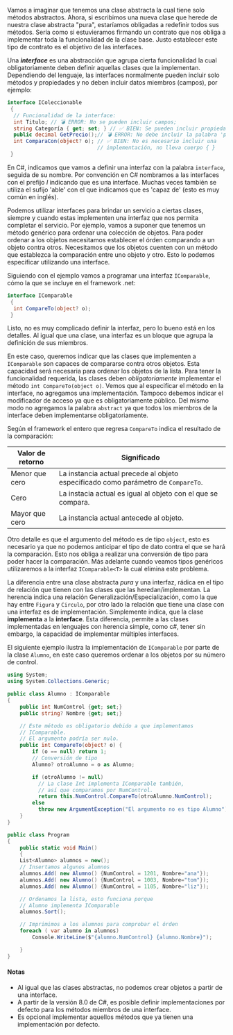 
Vamos a imaginar que tenemos una clase abstracta la cual tiene solo métodos
abstractos. Ahora, si escribimos una nueva clase que herede de nuestra clase
abstracta "pura", estaríamos obligadas a redefinir todos sus métodos. Sería
como si estuvieramos firmando un contrato que nos obliga a implementar toda la
funcionalidad de la clase base. Justo establecer este tipo de contrato es el
objetivo de las interfaces. 

Una ***interface*** es una abstracción que agrupa cierta funcionalidad la cual
obligatoriamente deben definir aquellas clases que la implementan. Dependiendo
del lenguaje, las interfaces normalmente pueden incluir solo métodos y
propiedades y no deben incluir datos miembros (campos), por ejemplo:

```csharp
interface IColeccionable 
 {
  // Funcionalidad de la interface: 
  int Titulo; // 💣 ERROR: No se pueden incluir campos;
  string Categoría { get; set; } // ✅ BIEN: Se pueden incluir propiedades; 
  public decimal GetPrecio();// 💣 ERROR: No debe incluir la palabra 'public'  
  int ComparaCon(object? o); // ✅ BIEN: No es necesario incluir una 
                             // implementación, no lleva cuerpo { } 
 }
```

En C#, indicamos que vamos a definir una interfaz
con la palabra `interface`, seguida de su nombre. Por convención en C#
nombramos a las interfaces con el prefijo *I* indicando que es una interface.
Muchas veces también se utiliza el sufijo 'able' con el que indicamos que es
'capaz de' (esto es muy común en inglés).

Podemos utilizar interfaces para brindar un servicio a ciertas clases, siempre
y cuando estas implementen una interfaz que nos permita completar el servicio.
Por ejemplo, vamos a suponer que tenemos un método genérico para ordenar una
colección de objetos. Para poder ordenar a los objetos necesitamos establecer
el órden comparando a un objeto contra otros. Necesitamos que los objetos
cuenten con un método que establezca la comparación entre uno objeto y otro.
Esto lo podemos especificar utilizando una interface.  

Siguiendo con el ejemplo vamos a programar una interfaz `IComparable`, cómo la
que se incluye en el framework .net: 

```csharp
interface IComparable 
 {
  int CompareTo(object? o);
 }
```

Listo, no es muy complicado definir la interfaz, pero lo bueno está en los
detalles. Al igual que una clase, una interfaz es un bloque que agrupa la
definición de sus miembros.

En este caso, queremos indicar que las clases que implementen a `IComparable`
son capaces de compararse contra otros objetos. Esta capacidad será necesaria
para ordenar los objetos de la lista. Para tener la funcionalidad requerida,
las clases deben *obligatoriamente* implementar el método `int
CompareTo(object o)`. Vemos que al especificar el método en la interface, no
agregamos una implementación. Tampoco debemos indicar el modificador de acceso
ya que es obligatoriamente público. Del mismo modo no agregamos la palabra
`abstract` ya que todos los miembros de la interface deben implementarse
obligatoriamente.

Según el framework el entero que regresa  `CompareTo` indica el resultado de la
comparación: 

Valor de retorno | Significado
---------------  | -------------
Menor que cero   | La instancia actual precede al objeto especificado como parámetro de `CompareTo`.
Cero             | La instacia actual es igual al objeto con el que se compara.
Mayor que cero   | La instancia actual antecede al objeto. 

Otro detalle es que el argumento del método es de tipo `object`, esto es
necesario ya que no podemos anticipar el tipo de dato contra el que se hará la
comparación. Esto nos obliga a realizar una conversión de tipo para poder hacer
la comparación. Más adelante cuando veamos tipos genéricos utilizaremos a la
interfaz  `IComparable<T>` la cual elimina este problema. 

La diferencia entre una clase abstracta *pura* y una interfaz, rádica en el
tipo de relación que tienen con las clases que las heredan/implementan. La
herencia indica una relación Generalización/Especialización, como la que hay
entre `Figura` y `Circulo`, por otro lado la relación que tiene una clase con
una interfaz es de implementación. Simplemente indica, que la clase
**implementa** a la **interface**. Esta diferencia, permite a las clases
implementadas en lenguajes con herencia simple, como c#, tener sin embargo, la
capacidad de implementar múltiples interfaces.

El siguiente ejemplo ilustra la implementación de `IComparable` por parte de la clase 
`Alumno`, en este caso queremos ordenar a los objetos por su número de control. 

```csharp
using System;
using System.Collections.Generic;

public class Alumno : IComparable
{
    public int NumControl {get; set;} 
    public string? Nombre {get; set;}

    // Este método es obligatorio debido a que implementamos 
    // IComparable.
    // El argumento podría ser nulo.
    public int CompareTo(object? o) {
        if (o == null) return 1;
        // Conversión de tipo
        Alumno? otroAlumno = o as Alumno;

        if (otroAlumno != null)
          // La clase Int implementa IComparable también, 
          // así que comparamos por NumControl.
          return this.NumControl.CompareTo(otroAlumno.NumControl);
        else
          throw new ArgumentException("El argumento no es tipo Alumno");
    }
}

public class Program 
{
    public static void Main()
    {
    List<Alumno> alumnos = new();
    // Insertamos algunos alumnos
    alumnos.Add( new Alumno() {NumControl = 1201, Nombre="ana"});
    alumnos.Add( new Alumno() {NumControl = 1003, Nombre="tom"});
    alumnos.Add( new Alumno() {NumControl = 1105, Nombre="liz"});

    // Ordenamos la lista, esto funciona porque 
    // Alumno implementa IComparable
    alumnos.Sort();

    // Imprimimos a los alumnos para comprobar el órden
    foreach ( var alumno in alumnos)
        Console.WriteLine($"{alumno.NumControl} {alumno.Nombre}");

    }
}
```

#### Notas 
* Al igual que las clases abstractas, no podemos crear objetos a partir de una interface.
* A partir de la versión 8.0 de C#, es posible definir implementaciones por defecto para los métodos miembros de una interface. 
* Es opcional implementar aquellos métodos que ya tienen una implementación por defecto.


